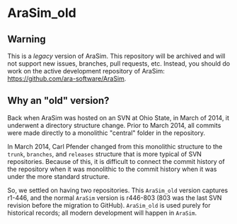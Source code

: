 # AraSim_old

## Warning
This is a *legacy* version of AraSim. This repository will be archived and will not support new issues, branches, pull requests, etc. Instead, you should do work on the active development repository of AraSim: <https://github.com/ara-software/AraSim>.

## Why an "old" version?
Back when AraSim was hosted on an SVN at Ohio State, in March of 2014, it underwent a directory structure change. Prior to March 2014, all commits were made directly to a monolithic "central" folder in the repository.

In March 2014, Carl Pfender changed from this monolithic structure to the `trunk`, `branches`, and `releases` structure that is more typical of SVN repositories. Because of this, it is difficult to connect the commit history of the repository when it was monolithic to the commit history when it was under the more standard structure.

So, we settled on having two repositories. This `AraSim_old` version captures r1-446, and the normal `AraSim` version is r446-803 (803 was the last SVN revision before the migration to GitHub). `AraSim_old` is used purely for historical records; all modern development will happen in `AraSim`.